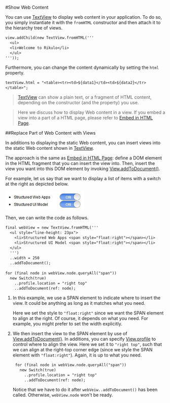 #Show Web Content

You can use [TextView](api:view) to display web content in your application. To do so, you simply instantiate it with the `fromHTML` constructor and then attach it to the hierarchy tree of views.

    view.addChild(new TextView.fromHTML('''
      <ul>
      <li>Welcome to Rikulo</li>
      </ul>
    '''));

Furthermore, you can change the content dynamically by setting the `html` property.

    textView.html = "<table><tr><td>${data1}</td><td>${data2}</tr></table>";

> [TextView](api:view) can show a plain text, or a fragment of HTML content, depending on the constructor (and the property) you use.

> Here we discuss how to display Web content in a view. If you embed a view into a part of a HTML page, please refer to [Embed in HTML Page](Embed_in_HTML_Page.md).

##Replace Part of Web Content with Views

In additions to displaying the static Web content, you can insert views into the static Web content shown in [TextView](api:view).

The approach is the same as [Embed in HTML Page](Embed_in_HTML_Page.md): define a DOM element in the HTML fragment that you can insert the view into. Then, insert the view you want into this DOM element by invoking [View.addToDocument()](api:view).

For example, let us say that we want to display a list of items with a switch at the right as depicted below.

![Embed Web that embeds View](embedWebEmbedView.jpg?raw=true)

Then, we can write the code as follows.

    final webView = new TextView.fromHTML('''
      <ul style="line-height: 23px">
        <li>Structured Web Apps <span style="float:right"></span></li>
        <li>Structured UI Model <span style="float:right"></span></li>
      </ul>
      ''')
      ..width = 250
      ..addToDocument();

    for (final node in webView.node.queryAll("span"))
      new Switch(true)
        ..profile.location = "right top"
        ..addToDocument(ref: node);

1. In this example, we use a SPAN element to indicate where to insert the view. It could be anything as long as it matches what you need. 

    Here we set the style to `"float:right"` since we want the SPAN element to align at the right. Of course, it depends on what you need. For example, you might prefer to set the width explicitly.

2. We then insert the view to the SPAN element by use of [View.addToDocument()](api:view). In additions, you can specify [View.profile](api:view) to control where to align the view. Here we set it to `"right top"`, such that we can align at the right-top corner edge (since we style the SPAN element with `"float:right"`). Again, it is up to what you need.

        for (final node in webView.node.queryAll("span"))
          new Switch(true)
            ..profile.location = "right top"
            ..addToDocument(ref: node);

    Notice that we have to do it after `webVeiw..addToDocument()` has been called. Otherwise, `webView.node` won't be ready.
